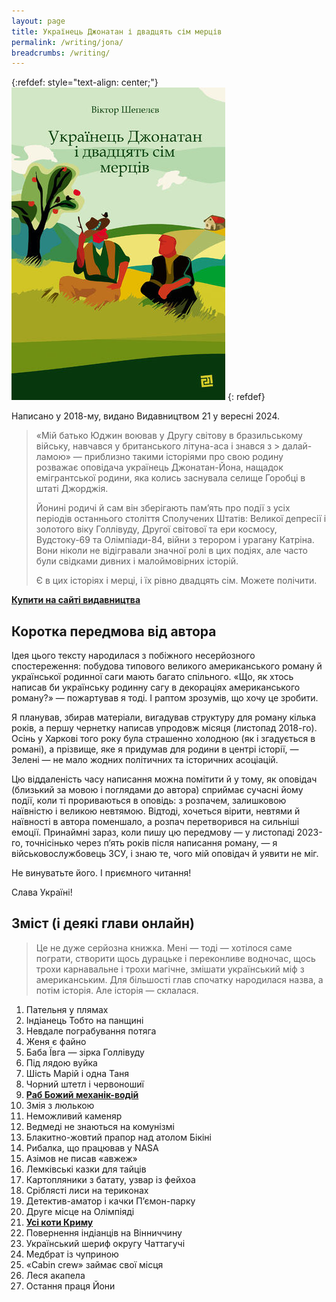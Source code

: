 ```yaml
---
layout: page
title: Українець Джонатан і двадцять сім мерців
permalink: /writing/jona/
breadcrumbs: /writing/
---
```


{:refdef: style="text-align: center;"}
![](/img/jona/cover.jpg)
{: refdef}

<div class="callout" markdown="1">
  Написано у 2018-му, видано Видавництвом 21 у вересні 2024.
</div>

> «Мій батько Юджин воював у Другу світову в бразильському війську, навчався у британського літуна-аса і знався з > далай-ламою» — приблизно такими історіями про свою родину розважає оповідача українець Джонатан-Йона, нащадок емігрантської родини, яка колись заснувала селище Горобці в штаті Джорджія.
>
> Йонині родичі й сам він зберігають пам’ять про події з усіх періодів останнього століття Сполучених Штатів: Великої депресії і золотого віку Голлівуду, Другої світової та ери космосу, Вудстоку-69 та Олімпіади-84, війни з терором і урагану Катріна. Вони ніколи не відігравали значної ролі в цих подіях, але часто були свідками дивних і малоймовірних історій.
>
> Є в цих історіях і мерці, і їх рівно двадцять сім. Можете полічити.

**[Купити на сайті видавництва](https://www.books-xxi.com.ua/products/ukrainets-dzhonatan-i-dvadtsyat-sim-mertsiv)**

## Коротка передмова від автора

Ідея цього тексту народилася з побіжного несерйозного спостереження: побудова типового великого американського роману й української родинної саги мають багато спільного. «Що, як хтось написав би українську родинну сагу в декораціях американського роману?» — пожартував я тоді. І раптом зрозумів, що хочу це зробити.

Я планував, збирав матеріали, вигадував структуру для роману кілька років, а першу чернетку написав упродовж місяця (листопад 2018-го). Осінь у Харкові того року була страшенно холодною (як і згадується в романі), а прізвище, яке я придумав для родини в центрі історії, — Зелені — не мало жодних політичних та історичних асоціацій.

Цю віддаленість часу написання можна помітити й у тому, як оповідач (близький за мовою і поглядами до автора) сприймає сучасні йому події, коли ті прориваються в оповідь: з розпачем, залишковою наївністю і великою невтямою. Відтоді, хочеться вірити, невтями й наївності в автора поменшало, а розпач перетворився на сильніші емоції. Принаймні зараз, коли пишу цю передмову — у листопаді 2023-го, точнісінько через п’ять років після написання роману, — я військовослужбовець ЗСУ, і знаю те, чого мій оповідач й уявити не міг.

Не винуватьте його. І приємного читання!

Слава Україні!

## Зміст (і деякі глави онлайн)

> Це не дуже серйозна книжка. Мені — тоді — хотілося саме пограти, створити щось дурацьке і переконливе водночас, щось трохи карнавальне і трохи магічне, змішати український міф з американським.
Для більшості глав спочатку народилася назва, а потім історія. Але історія — склалася.

1. Пательня у плямах
2. Індіанець Тобто на панщині
3. Невдале пограбування потяга
4. Женя є файно
5. Баба Ївга — зірка Голлівуду
6. Під лядою вуйка
7. Шість Марій і одна Таня
8. Чорний штетл і червоношиї
9. **[Раб Божий механік-водій](9.html)**
10. Змія з люлькою
11. Неможливий каменяр
12. Ведмеді не знаються на комунізмі
13. Блакитно-жовтий прапор над атолом Бікіні
14. Рибалка, що працював у NASA
15. Азімов не писав «авжеж»
16. Лемківські казки для тайців
17. Картопляники з батату, узвар із фейхоа
18. Сріблясті лиси на териконах
19. Детектив-аматор і качки П’ємон-парку
20. Друге місце на Олімпіяді
21. **[Усі коти Криму](21.html)**
22. Повернення індіанців на Вінниччину
23. Український шериф округу Чаттагучі
24. Медбрат із чуприною
25. «Cabin сrew» займає свої місця
26. Леся акапела
27. Остання праця Йони
